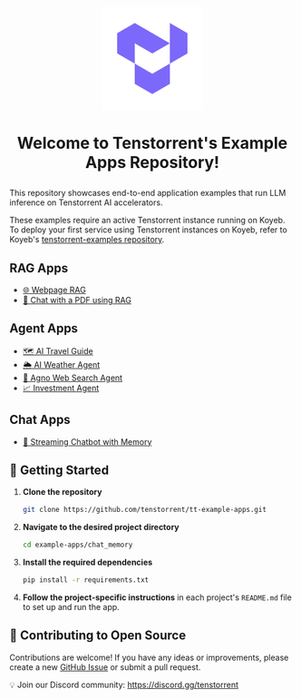 <div align="center">

<img src="https://github.com/tenstorrent/tt-metal/blob/main/docs/source/common/images/favicon.png" width="180" height="180" />

<h1>

Welcome to Tenstorrent's Example Apps Repository!

</h1>

</div>

This repository showcases end-to-end application examples that run LLM inference on Tenstorrent AI accelerators.

These examples require an active Tenstorrent instance running on Koyeb.  To deploy your first service using Tenstorrent instances on Koyeb, refer to Koyeb's [tenstorrent-examples repository](https://github.com/koyeb/tenstorrent-examples).

## RAG Apps
* [🌐 Webpage RAG](https://github.com/tenstorrent/tt-example-apps/tree/main/example-apps/webpage_rag)
* [📄 Chat with a PDF using RAG](https://github.com/tenstorrent/tt-example-apps/tree/main/example-apps/pdf_rag)

## Agent Apps
* [🗺️ AI Travel Guide](https://github.com/tenstorrent/tt-example-apps/tree/main/example-apps/travel_guide)
* [🌦️ AI Weather Agent](https://github.com/tenstorrent/tt-example-apps/tree/main/example-apps/weather_agent)
* [🔎 Agno Web Search Agent](https://github.com/tenstorrent/tt-example-apps/tree/main/example-apps/agno_web_search)
* [📈 Investment Agent](https://github.com/tenstorrent/tt-example-apps/tree/main/example-apps/investment_agent)

## Chat Apps
* [🤖 Streaming Chatbot with Memory](https://github.com/tenstorrent/tt-example-apps/tree/main/example-apps/chat_memory)

## 🚀 Getting Started

1. **Clone the repository** 

    ```bash 
    git clone https://github.com/tenstorrent/tt-example-apps.git
    ```

2. **Navigate to the desired project directory**

    ```bash 
    cd example-apps/chat_memory
    ```

3. **Install the required dependencies**

    ```bash
    pip install -r requirements.txt
    ```

4. **Follow the project-specific instructions** in each project's `README.md` file to set up and run the app.

## 🤝 Contributing to Open Source

Contributions are welcome! If you have any ideas or improvements, please create a new [GitHub Issue](https://github.com/tenstorrent/tt-example-apps/issues) or submit a pull request.

💡 Join our Discord community: https://discord.gg/tenstorrent
